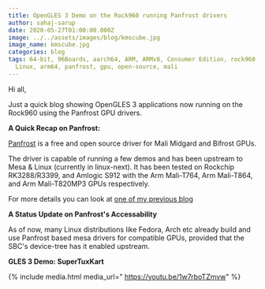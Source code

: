 ```yaml
---
title: OpenGLES 3 Demo on the Rock960 running Panfrost drivers
author: sahaj-sarup
date: 2020-05-27T01:00:00.000Z
image: ../../assets/images/blog/kmscube.jpg
image_name: kmscube.jpg
categories: blog
tags: 64-bit, 96Boards, aarch64, ARM, ARMv8, Consumer Edition, rock960, Linaro,
  Linux, arm64, panfrost, gpu, open-source, mali
---
```


Hi all,

Just a quick blog showing OpenGLES 3 applications now running on the Rock960 using the Panfrost GPU drivers.

**A Quick Recap on Panfrost:**

[Panfrost](https://panfrost.freedesktop.org/) is a free and open source driver for Mali Midgard and Bifrost GPUs.

The driver is capable of running a few demos and has been upstream to Mesa & Linux (currently in linux-next). It has been tested on Rockchip RK3288/R3399, and Amlogic S912 with the Arm Mali-T764, Arm Mali-T864, and Arm Mali-T820MP3 GPUs respectively.

For more details you can look at [one of my previous blog](https://www.96boards.org/blog/panfrost-rock960/)

**A Status Update on Panfrost's Accessability**

As of now, many Linux distributions like Fedora, Arch etc already build and use Panfrost based mesa drivers for compatible GPUs, provided that the SBC's device-tree has it enabled upstream.

**GLES 3 Demo: SuperTuxKart**

{% include media.html media_url=" https://youtu.be/1w7rboTZmvw" %}

